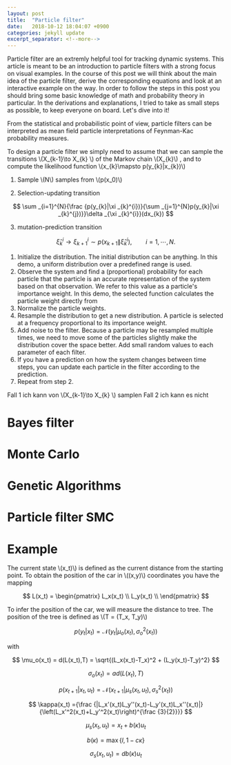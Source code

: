 ```yaml
---
layout: post
title:  "Particle filter"
date:   2018-10-12 18:04:07 +0900
categories: jekyll update
excerpt_separator: <!--more-->
---
```

Particle filter are an extremly helpful tool for tracking dynamic systems. This article is meant to be an introduction to particle filters with a strong focus on visual examples. In the course of this post we will think about the main idea of the particle filter, derive the corresponding equations and look at an interactive example on the way. In order to follow the steps in this post you should bring some basic knowledge of math and probability theory in particular. In the derivations and explanations, I tried to take as small steps as possible, to keep everyone on board. Let's dive into it!
<!--more-->
<script src="https://d3js.org/d3.v5.min.js" charset="utf-8"></script>
<script type="text/javascript" async src="https://cdn.mathjax.org/mathjax/latest/MathJax.js?config=TeX-AMS-MML_SVG"></script>
  <script src="https://cdn.plot.ly/plotly-latest.min.js"></script>

<script src="{{ base.url | prepend: site.url }}/assets/js/particle_filter/particle_filter.js"></script>
<script src="{{ base.url | prepend: site.url }}/assets/js/particle_filter/race_car.js"></script>
<script src="{{ base.url | prepend: site.url }}/assets/js/particle_filter/race_track.js"></script>

<script src="{{ base.url | prepend: site.url }}/assets/js/particle_filter/util.js"></script>

<script src="{{ base.url | prepend: site.url }}/assets/js/particle_filter/plot.js"></script>

<script src="{{ base.url | prepend: site.url }}/assets/js/particle_filter/scene.js"></script>

<script src="{{ base.url | prepend: site.url }}/assets/js/particle_filter/discrete_bayes_filter.js"></script>


<script type="text/javascript">

// mit keys oder button steuerbar
// strips ein und ausblendbar
// weights ein und ausblendbar
// update resample predict manuell oder langsam automatisch (weiter button)
// update resample predict button (hier macht input keinen sinn, außer man hat 3 button für predict)
// mit maus car position festlegen (geringster abstand)


// herangehensweise

// 1. auto fährt 
// 2. Vorstellung der system und beobachtungsfunktion (plot)
// 3. mit maus car position festlegen, entsprechende verteilung innen und außen anzeigen
// 3a. Bayes filter approximierung außen posterior innen beobachtung (update prediction weiter)
// 4. standbild: particle anzeigen
// 5. standbild: update step (5 sek vorher 5 sek nachher) (prob strip innen anzeigen)
// 6. standbild: resampling (5 sek vorher 5 sek nachher)
// 7. standbild: predict (5 sek vorher 5 sek nachher)
// 8. update resample predict manuell (weiter button)
// 9. update resample predict automatisch (geschwindigkeit einstellbar) (steuerung über pfeiltasten)
// 10. zwei trees

	// SITE NOT LOADED!!!

	// input modes
	// 0: Automatisch langsam; sequential
	// 1: Set input per  A = backward, S = no movement, D = forward; one step
	// 2: Set input per  A = backward, S = no movement, D = forward; sequential
	// 3: Mouse exploring
	// 4: No input
	
	scenes = [];
	interval = null;
	var current_input = 2;
	var aa = 0;
	var dur = 1000;
	var ani_step = 3;
	// add loaded listener
	window.addEventListener("load", function(event) {
		finished_loading();
	});

	// defines scenes
	n_scene = load_race_track("race_track", "{{ base.url | prepend: site.url }}");
	n_scene.mode = 2;
	n_scene.use_particle_filter = true;

	// define particle filter 
	if(n_scene.use_particle_filter){
		n_scene.pf = init_particle_filter(n_scene.rc, n_scene.rt)
	}else{
		n_scene.bf = init_bayes_filter(n_scene.rc, n_scene.rt);
	}

	scenes.push(n_scene);

	// defines scenes
	n_scene = load_race_track("race_track_2","{{ base.url | prepend: site.url }}");
	n_scene.mode = 2;
	n_scene.use_particle_filter = false;

	// define particle filter 
	if(n_scene.use_particle_filter){
		n_scene.pf = init_particle_filter(n_scene.rc, n_scene.rt)
	}else{
		n_scene.bf = init_bayes_filter(n_scene.rc, n_scene.rt);
	}

	scenes.push(n_scene);
	scene = scenes[0];


</script>



<div id="rad_to_s" style="width:100px"></div>
<div id="div1"></div>
<div id="div2"></div>



From the statistical and probabilistic point of view, particle filters can be interpreted as mean field particle interpretations of Feynman-Kac probability measures.

To design a particle filter we simply need to assume that we can sample the transitions \\(X_{k-1}\to X_{k} \\) of the Markov chain \\(X_{k}\\) , and to compute the likelihood function \\(x_{k}\mapsto p(y_{k}\|x_{k})\\) 


1. Sample \\(N\\) samples from \\(p(x_0)\\)

2. Selection-updating transition

$$ \sum _{i=1}^{N}{\frac {p(y_{k}|\xi _{k}^{i})}{\sum _{j=1}^{N}p(y_{k}|\xi _{k}^{j})}}\delta _{\xi _{k}^{i}}(dx_{k}) $$

3. mutation-prediction transition

$$ {\widehat {\xi }} _ {k}^{i}\longrightarrow \xi _ {k+1}^{i}\sim p(x _ {k+1}\|{\widehat {\xi }} _ {k}^{i}) ,\qquad i=1,\cdots ,N. $$


1. Initialize the distribution. The initial distribution can be anything. In this demo, a uniform distribution over a predefined range is used.
2. Observe the system and find a (proportional) probability for each particle that the particle is an accurate representation of the system based on that observation. We refer to this value as a particle's importance weight. In this demo, the selected function calculates the particle weight directly from
3. Normalize the particle weights.
4. Resample the distribution to get a new distribution. A particle is selected at a frequency proportional to its importance weight.
5. Add noise to the filter. Because a particle may be resampled multiple times, we need to move some of the particles slightly make the distribution cover the space better. Add small random values to each parameter of each filter.
6. If you have a prediction on how the system changes between time steps, you can update each particle in the filter according to the prediction.
7. Repeat from step 2.





Fall 1 ich kann von \\(X_{k-1}\to X_{k} \\) samplen
Fall 2 ich kann es nicht


# Bayes filter

# Monte Carlo

# Genetic Algorithms

# Particle filter SMC

# Example

The current state \\(x_t)\\) is defined as the current distance from the starting point. To obtain the position of the car in \\((x,y)\\) coordinates you have the mapping 

$$     L(x_t) =  \begin{pmatrix}
    L_x(x_t) \\
    L_y(x_t) \\
    \end{pmatrix} $$

To infer the position of the car, we will measure the distance to tree. The position of the tree is defined as \\(T = (T_x, T_y)\\)


$$ p(y_t|x_t) = \mathcal{N}(y_t| \mu_o(x_t), \sigma_o^2(x_t)) $$

with 


$$ \mu_o(x_t) = d(L(x_t),T) = \sqrt{(L_x(x_t)-T_x)^2 + (L_y(x_t)-T_y)^2} $$

$$  \sigma_o(x_t) = ad(L(x_t),T) $$



$$ p(x_{t+1}|x_t,u_t) = \mathcal{N}(x_{t+1}|\mu_s(x_t, u_t) ,\sigma_s^2(x_t) ) $$

$$ \kappa(x_t) ={\frac {|L_x'(x_t)L_y''(x_t)-L_y'(x_t)L_x''(x_t)|}{\left(L_x'^2(x_t)+L_y'^2(x_t)\right)^{\frac {3}{2}}}} $$


$$ \mu_s(x_t, u_t) = x_t + b(\kappa)u_t $$

$$ b(\kappa) = \max\{l, 1 - c\kappa\} $$

$$  \sigma_s(x_t, u_t) = db(\kappa)u_t $$ 







<svg id="race_track" style="width:100%"  onclick="ani()"></svg>


<svg id="race_track_2" style="width:100%"  onclick="ani()"></svg>




<a href='https://www.freepik.com/free-vector/flat-car-collection-with-side-view_1505022.htm'></a>


<!-- <div id="system_dist_approx"  style="width: 600px; height: 600px;"></div> -->
<!--<div id="output_dist_approx"  style="width: 600px; height: 600px;"></div>-->
